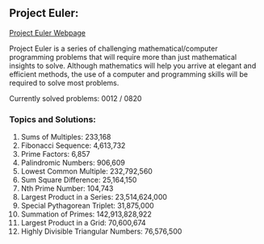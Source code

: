 ## Project Euler:

[Project Euler Webpage](https://https://projecteuler.net/)

Project Euler is a series of challenging mathematical/computer programming problems that will require more than just mathematical insights to solve. Although mathematics will help you arrive at elegant and efficient methods, the use of a computer and programming skills will be required to solve most problems.

Currently solved problems: 0012 / 0820

### Topics and Solutions:

1. Sums of Multiples: 233,168
2. Fibonacci Sequence: 4,613,732
3. Prime Factors: 6,857
4. Palindromic Numbers: 906,609
5. Lowest Common Multiple: 232,792,560
6. Sum Square Difference: 25,164,150
7. Nth Prime Number: 104,743
8. Largest Product in a Series: 23,514,624,000
9. Special Pythagorean Triplet: 31,875,000
10. Summation of Primes: 142,913,828,922
11. Largest Product in a Grid: 70,600,674
12. Highly Divisible Triangular Numbers: 76,576,500
